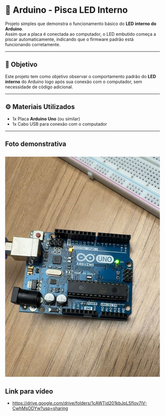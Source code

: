 # 🔆 Arduino - Pisca LED Interno

Projeto simples que demonstra o funcionamento básico do **LED interno do Arduino**.  
Assim que a placa é conectada ao computador, o LED embutido começa a piscar automaticamente, indicando que o firmware padrão está funcionando corretamente.

---

## 🧠 Objetivo

Este projeto tem como objetivo observar o comportamento padrão do **LED interno** do Arduino logo após sua conexão com o computador, sem necessidade de código adicional.

---

## ⚙️ Materiais Utilizados

- 1x Placa **Arduino Uno** (ou similar)  
- 1x Cabo USB para conexão com o computador  

---
## Foto demonstrativa

![alt text](<WhatsApp Image 2025-10-16 at 11.45.13 AM.jpeg>)
---

## Link para vídeo

- https://drive.google.com/drive/folders/1cAWTjd201kbJpLSflov7lV-CwhMsODYw?usp=sharing
